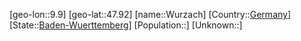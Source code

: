 ﻿---
location: [47.92,9.9]
type: City
tags:
- geo/City


SpocWebEntityId: 35721
isDeleted: false
confidential: public

---
[geo-lon::9.9]
[geo-lat::47.92]
[name::Wurzach]
[Country::[Germany](geo/Continent/Europe/Germany.md)]
[State::[Baden-Wuerttemberg](geo/Continent/Europe/Germany/Baden-Wuerttemberg.md)]
[Population::]
[Unknown::]

